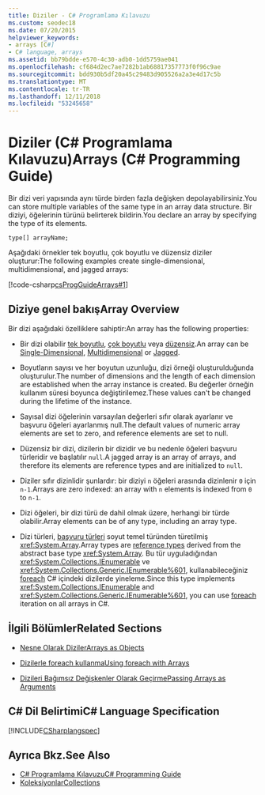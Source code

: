 ```yaml
---
title: Diziler - C# Programlama Kılavuzu
ms.custom: seodec18
ms.date: 07/20/2015
helpviewer_keywords:
- arrays [C#]
- C# language, arrays
ms.assetid: bb79bdde-e570-4c30-adb0-1dd5759ae041
ms.openlocfilehash: cf684d2ec7ae7282b1ab68817357773f0f96c9ae
ms.sourcegitcommit: bdd930b5df20a45c29483d905526a2a3e4d17c5b
ms.translationtype: MT
ms.contentlocale: tr-TR
ms.lasthandoff: 12/11/2018
ms.locfileid: "53245658"
---
```

# <a name="arrays-c-programming-guide"></a><span data-ttu-id="29ee1-102">Diziler (C# Programlama Kılavuzu)</span><span class="sxs-lookup"><span data-stu-id="29ee1-102">Arrays (C# Programming Guide)</span></span>

<span data-ttu-id="29ee1-103">Bir dizi veri yapısında aynı türde birden fazla değişken depolayabilirsiniz.</span><span class="sxs-lookup"><span data-stu-id="29ee1-103">You can store multiple variables of the same type in an array data structure.</span></span> <span data-ttu-id="29ee1-104">Bir diziyi, öğelerinin türünü belirterek bildirin.</span><span class="sxs-lookup"><span data-stu-id="29ee1-104">You declare an array by specifying the type of its elements.</span></span>  
  
 `type[] arrayName;`  
  
 <span data-ttu-id="29ee1-105">Aşağıdaki örnekler tek boyutlu, çok boyutlu ve düzensiz diziler oluşturur:</span><span class="sxs-lookup"><span data-stu-id="29ee1-105">The following examples create single-dimensional, multidimensional, and jagged arrays:</span></span>  
  
 [!code-csharp[csProgGuideArrays#1](../../../csharp/programming-guide/arrays/codesnippet/CSharp/index_1.cs)]  
  
## <a name="array-overview"></a><span data-ttu-id="29ee1-106">Diziye genel bakış</span><span class="sxs-lookup"><span data-stu-id="29ee1-106">Array Overview</span></span>

 <span data-ttu-id="29ee1-107">Bir dizi aşağıdaki özelliklere sahiptir:</span><span class="sxs-lookup"><span data-stu-id="29ee1-107">An array has the following properties:</span></span>  
  
-   <span data-ttu-id="29ee1-108">Bir dizi olabilir [tek boyutlu](../../../csharp/programming-guide/arrays/single-dimensional-arrays.md), [çok boyutlu](../../../csharp/programming-guide/arrays/multidimensional-arrays.md) veya [düzensiz](../../../csharp/programming-guide/arrays/jagged-arrays.md).</span><span class="sxs-lookup"><span data-stu-id="29ee1-108">An array can be [Single-Dimensional](../../../csharp/programming-guide/arrays/single-dimensional-arrays.md), [Multidimensional](../../../csharp/programming-guide/arrays/multidimensional-arrays.md) or [Jagged](../../../csharp/programming-guide/arrays/jagged-arrays.md).</span></span>  
  
-   <span data-ttu-id="29ee1-109">Boyutların sayısı ve her boyutun uzunluğu, dizi örneği oluşturulduğunda oluşturulur.</span><span class="sxs-lookup"><span data-stu-id="29ee1-109">The number of dimensions and the length of each dimension are established when the array instance is created.</span></span> <span data-ttu-id="29ee1-110">Bu değerler örneğin kullanım süresi boyunca değiştirilemez.</span><span class="sxs-lookup"><span data-stu-id="29ee1-110">These values can't be changed during the lifetime of the instance.</span></span>  
  
-   <span data-ttu-id="29ee1-111">Sayısal dizi öğelerinin varsayılan değerleri sıfır olarak ayarlanır ve başvuru öğeleri ayarlanmış null.</span><span class="sxs-lookup"><span data-stu-id="29ee1-111">The default values of numeric array elements are set to zero, and reference elements are set to null.</span></span>  
  
-   <span data-ttu-id="29ee1-112">Düzensiz bir dizi, dizilerin bir dizidir ve bu nedenle öğeleri başvuru türleridir ve başlatılır `null`.</span><span class="sxs-lookup"><span data-stu-id="29ee1-112">A jagged array is an array of arrays, and therefore its elements are reference types and are initialized to `null`.</span></span>  
  
-   <span data-ttu-id="29ee1-113">Diziler sıfır dizinlidir şunlardır: bir diziyi `n` öğeleri arasında dizinlenir `0` için `n-1`.</span><span class="sxs-lookup"><span data-stu-id="29ee1-113">Arrays are zero indexed: an array with `n` elements is indexed from `0` to `n-1`.</span></span>  
  
-   <span data-ttu-id="29ee1-114">Dizi öğeleri, bir dizi türü de dahil olmak üzere, herhangi bir türde olabilir.</span><span class="sxs-lookup"><span data-stu-id="29ee1-114">Array elements can be of any type, including an array type.</span></span>  
  
-   <span data-ttu-id="29ee1-115">Dizi türleri, [başvuru türleri](../../../csharp/language-reference/keywords/reference-types.md) soyut temel türünden türetilmiş <xref:System.Array>.</span><span class="sxs-lookup"><span data-stu-id="29ee1-115">Array types are [reference types](../../../csharp/language-reference/keywords/reference-types.md) derived from the abstract base type <xref:System.Array>.</span></span> <span data-ttu-id="29ee1-116">Bu tür uyguladığından <xref:System.Collections.IEnumerable> ve <xref:System.Collections.Generic.IEnumerable%601>, kullanabileceğiniz [foreach](../../../csharp/language-reference/keywords/foreach-in.md) C# içindeki dizilerde yineleme.</span><span class="sxs-lookup"><span data-stu-id="29ee1-116">Since this type implements <xref:System.Collections.IEnumerable> and <xref:System.Collections.Generic.IEnumerable%601>, you can use [foreach](../../../csharp/language-reference/keywords/foreach-in.md) iteration on all arrays in C#.</span></span>  
  
## <a name="related-sections"></a><span data-ttu-id="29ee1-117">İlgili Bölümler</span><span class="sxs-lookup"><span data-stu-id="29ee1-117">Related Sections</span></span>  
  
-   [<span data-ttu-id="29ee1-118">Nesne Olarak Diziler</span><span class="sxs-lookup"><span data-stu-id="29ee1-118">Arrays as Objects</span></span>](../../../csharp/programming-guide/arrays/arrays-as-objects.md)  
  
-   [<span data-ttu-id="29ee1-119">Dizilerle foreach kullanma</span><span class="sxs-lookup"><span data-stu-id="29ee1-119">Using foreach with Arrays</span></span>](../../../csharp/programming-guide/arrays/using-foreach-with-arrays.md)  
  
-   [<span data-ttu-id="29ee1-120">Dizileri Bağımsız Değişkenler Olarak Geçirme</span><span class="sxs-lookup"><span data-stu-id="29ee1-120">Passing Arrays as Arguments</span></span>](../../../csharp/programming-guide/arrays/passing-arrays-as-arguments.md)  
  
## <a name="c-language-specification"></a><span data-ttu-id="29ee1-121">C# Dil Belirtimi</span><span class="sxs-lookup"><span data-stu-id="29ee1-121">C# Language Specification</span></span>

 [!INCLUDE[CSharplangspec](~/includes/csharplangspec-md.md)]  
  
## <a name="see-also"></a><span data-ttu-id="29ee1-122">Ayrıca Bkz.</span><span class="sxs-lookup"><span data-stu-id="29ee1-122">See Also</span></span>

- [<span data-ttu-id="29ee1-123">C# Programlama Kılavuzu</span><span class="sxs-lookup"><span data-stu-id="29ee1-123">C# Programming Guide</span></span>](../../../csharp/programming-guide/index.md)
- [<span data-ttu-id="29ee1-124">Koleksiyonlar</span><span class="sxs-lookup"><span data-stu-id="29ee1-124">Collections</span></span>](../../../csharp/programming-guide/concepts/collections.md)
